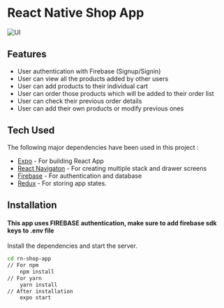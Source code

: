 # React Native Shop App 

![UI](../assets/screenshots/S(1).png)



## Features

- User authentication with Firebase (Signup/Signin)
- User can view all the products added by other users
- User can add products to their individual cart
- User can order those products which will be added to their order list
- User can check their previous order details
- User can add their own products or modify previous ones


## Tech Used
The following major dependencies have been used in this project : 

- [Expo](https://docs.expo.dev/) - For building React App
- [React Navigaton](https://reactnavigation.org/) - For creating multiple stack and drawer screens
- [Firebase](https://firebase.google.com/) - For authentication and database
- [Redux](https://redux.js.org/) - For storing app states.


## Installation
####  This app uses FIREBASE authentication, make sure to add firebase sdk keys to .env file
Install the dependencies and start the server.

```sh
cd rn-shop-app
// For npm
    npm install
// For yarn
    yarn install
// After installation
    expo start
```


